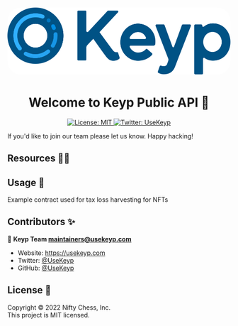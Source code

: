 <h1 align="center"><img width="600" style="border-radius: 30px;" src="https://raw.githubusercontent.com/UseKeyp/.github/main/Keyp-Logo-Color.svg"/></h1>
<h1 align="center">Welcome to Keyp Public API 👋</h1>
<p align="center">
  <a href="#" target="_blank">
    <img alt="License: MIT" src="https://img.shields.io/badge/License-MIT-blue.svg" />
  </a>
  <a href="https://twitter.com/UseKeyp" target="_blank">
    <img alt="Twitter: UseKeyp" src="https://img.shields.io/twitter/follow/UseKeyp.svg?style=social" />
  </a>
</p>

If you'd like to join our team please let us know. Happy hacking!

## Resources 🧑‍💻


## Usage 📙

Example contract used for tax loss harvesting for NFTs

## Contributors ✨

👤 **Keyp Team <maintainers@usekeyp.com>**

- Website: https://usekeyp.com
- Twitter: [@UseKeyp](https://twitter.com/UseKeyp)
- GitHub: [@UseKeyp](https://github.com/UseKeyp)

## License 📝

Copyright © 2022 Nifty Chess, Inc.<br />
This project is MIT licensed.


